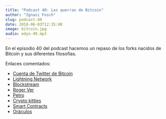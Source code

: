 ```yaml
---
title: "Podcast 40: Las querras de Bitcoin"
author: "Ignasi Fosch"
slug: podcast-40
date: 2018-06-03T12:35:00
image: bitcoin.jpg
audio: edyo-40.mp3
---
```


En el episodio 40 del podcast hacemos un repaso de los forks nacidos de Bitcoin y sus diferentes filosofías.

<!--more-->

Enlaces comentados: 

- [Cuenta de Twitter de Bitcoin](https://twitter.com/bitcoin)
- [Lightning Network](https://es.wikipedia.org/wiki/Lightning_(P2P))
- [Blockstream](https://blockstream.com/)
- [Roger Ver](https://es.wikipedia.org/wiki/Roger_Ver)
- [Petro](https://es.wikipedia.org/wiki/Petro_(criptomoneda))
- [Crypto kitties](https://www.cryptokitties.co/)
- [Smart Contracts](https://es.wikipedia.org/wiki/Contrato_inteligente)
- [Oráculos](https://blockchainhub.net/blockchain-oracles/)

